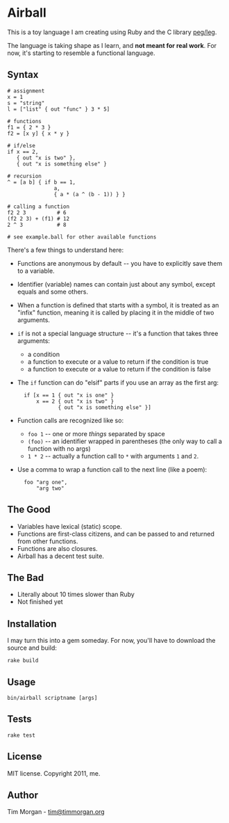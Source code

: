 # Airball

This is a toy language I am creating using Ruby and the C library [peg/leg](http://piumarta.com/software/peg/).

The language is taking shape as I learn, and **not meant for real work**. For now, it's starting to resemble a functional language.

## Syntax

    # assignment
    x = 1
    s = "string"
    l = ["list" { out "func" } 3 * 5]

    # functions
    f1 = { 2 * 3 }
    f2 = [x y] { x * y }

    # if/else
    if x == 2,
       { out "x is two" },
       { out "x is something else" }

    # recursion
    ^ = [a b] { if b == 1,
                   a,
                   { a * (a ^ (b - 1)) } }

    # calling a function
    f2 2 3          # 6
    (f2 2 3) + (f1) # 12
    2 ^ 3           # 8

    # see example.ball for other available functions

There's a few things to understand here:

* Functions are anonymous by default -- you have to explicitly save them to a variable.
* Identifier (variable) names can contain just about any symbol, except equals and some others.
* When a function is defined that starts with a symbol, it is treated as an "infix" function, meaning it is called by placing it in the middle of two arguments.
* `if` is not a special language structure -- it's a function that takes three arguments:
  * a condition
  * a function to execute or a value to return if the condition is true
  * a function to execute or a value to return if the condition is false
* The `if` function can do "elsif" parts if you use an array as the first arg:

        if [x == 1 { out "x is one" }
            x == 2 { out "x is two" }
                   { out "x is something else" }]

* Function calls are recognized like so:
  * `foo 1` -- one or more *things* separated by space
  * `(foo)` -- an identifier wrapped in parentheses (the only way to call a function with no args)
  * `1 * 2` -- actually a function call to `*` with arguments `1` and `2`.
* Use a comma to wrap a function call to the next line (like a poem):

        foo "arg one",
            "arg two"

## The Good

* Variables have lexical (static) scope.
* Functions are first-class citizens, and can be passed to and returned from other functions.
* Functions are also closures.
* Airball has a decent test suite.

## The Bad

* Literally about 10 times slower than Ruby
* Not finished yet

## Installation

I may turn this into a gem someday. For now, you'll have to download the source and build:

    rake build

## Usage

    bin/airball scriptname [args]

## Tests

    rake test

## License

MIT license. Copyright 2011, me.

## Author

Tim Morgan - tim@timmorgan.org
